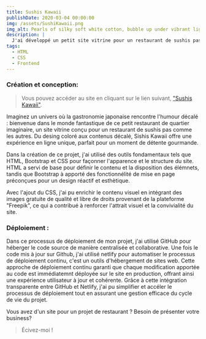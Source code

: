 ```yaml
---
title: Sushis Kawaii
publishDate: 2020-03-04 00:00:00
img: /assets/SushiKawaii.png
img_alt: Pearls of silky soft white cotton, bubble up under vibrant lighting
description: |
  J'ai développé un petit site vitrine pour un restaurant de sushis pas comme les autres !
tags:
  - HTML
  - CSS
  - Frontend
---
```


### Création et conception:

> Vous pouvez accéder au site en cliquant sur le lien suivant, <a href="https://sushikawaii.netlify.app">"Sushis Kawaii"</a>.

Imaginez un univers où la gastronomie japonaise rencontre l'humour décalé : bienvenue dans le monde fantastique de ce petit restaurant de quartier imaginaire, un site vitrine conçu pour un restaurant de sushis pas comme les autres. Du desing coloré aux contenus décalé, Sishis Kawaii offre une expérience en ligne unique, parfait pour un moment de détente gourmande.

Dans la création de ce projet, j'ai utilisé des outils fondamentaux tels que HTML, Bootstrap et CSS pour façonner l'apparence et le structure du site. HTML a servi de base pour définir le contenu et la disposition des élémnets, tandis que Bootstrap à apporté des fonctionnélité de mise en page préconçues pour un design réactif et esthètique.

Avec l'ajout du CSS, j'ai pu enrichir le contenu visuel en intégrant des images gratuite de qualité et libre de droits provenant de la plateforme "Freepik", ce qui a contribué à renforcer l'attrait visuel et la convivialité du site.

### Déploiement :

Dans ce processus de déploiement de mon projet, j'ai utilisé GitHub pour héberger le code source de manière centralisée et collaborative. Une fois le code mis à jour sur Github, j'ai utilisé netlify pour automatiser le processus de déploiement continu, c'est un outils d'hébergement de sites web. Cette approche de déploiement continu garanti que chaque modification apportée au code est immédiatemnt déployée sur le site en production, offrant ainsi une expérience utilisateur à jour et cohérente. Grâce à cette intégration transparente entre GitHub et Netlify, j'ai pu simplifier et accéler le processus de déploiement tout en assurant une gestion efficace du cycle de vie du projet.

Vous avez d'un site pour un projet de restaurant ? Besoin de présenter votre business?

> Écivez-moi !
